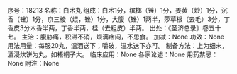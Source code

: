 序号：18213
名称：白术丸
组成：白术1分，槟榔（锉）1分，姜黄（炒）1分，沉香（锉）1分，京三棱（煨，锉）1分，大腹（锉）1两半，莎草根（去毛）3分，丁香皮3分木香半两，丁香半两，桂（去粗皮）半两。
出处：《圣济总录》卷五十七。
主治：腹胁痛，积滞不消，烦满痞闷，不思食。
加减：None
功效：None
用法用量：每服20丸，温酒送下；嚼破，温水送下亦可。
制备方法：上为细末，酒浸炊饼为丸，如梧桐子大。
临床应用：None
各家论述：None
用药禁忌：None
附注：None
